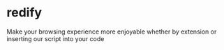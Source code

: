 # redify

Make your browsing experience more enjoyable whether by extension or inserting our script into your code
